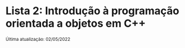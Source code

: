 # Lista 2: Introdução à programação orientada a objetos em C++
<sub>Última atualização: 02/05/2022</sub>
